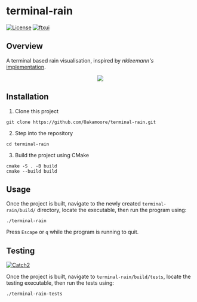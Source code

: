 # terminal-rain

[![License](https://img.shields.io/badge/License-MIT-green)](https://github.com/Oakamoore/terminal-rain/blob/main/LICENSE) [![ftxui](https://img.shields.io/badge/FTXUI-5.0.0-orange)](https://github.com/ArthurSonzogni/FTXUI)

## Overview 

A terminal based rain visualisation, inspired by *nkleemann's* [implementation](https://github.com/nkleemann/ascii-rain). 

<p align="center">
	<img src="https://github.com/user-attachments/assets/2da4ce8a-3539-40cd-b22a-8bac485474b3">
</p>

## Installation

1. Clone this project

```shell
git clone https://github.com/Oakamoore/terminal-rain.git
```

2. Step into the repository

```shell
cd terminal-rain
```

3. Build the project using CMake

```shell
cmake -S . -B build
cmake --build build
```

## Usage 

Once the project is built, navigate to the newly created `terminal-rain/build/` directory, locate the executable, then run the program using:

```shell
./terminal-rain
```

Press `Escape` or `q` while the program is running to quit.

## Testing

[![Catch2](https://img.shields.io/badge/Catch2-3.6.0-orange)](https://github.com/catchorg/Catch2/tree/devel)

Once the project is built, navigate to `terminal-rain/build/tests`, locate the testing executable, then run the tests using:

```shell
./terminal-rain-tests
```

